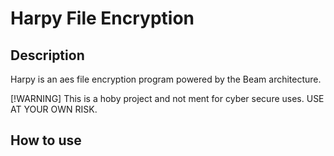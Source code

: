 # Harpy File Encryption

## Description
Harpy is an aes file encryption program powered by the Beam architecture.

[!WARNING]
This is a hoby project and not ment for cyber secure uses. USE AT YOUR OWN RISK.

## How to use
